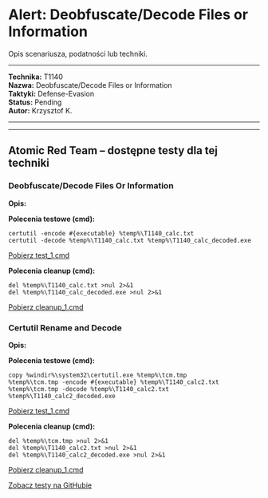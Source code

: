 # Alert: Deobfuscate/Decode Files or Information

Opis scenariusza, podatności lub techniki.

---

**Technika:** T1140  
**Nazwa:** Deobfuscate/Decode Files or Information  
**Taktyki:** Defense-Evasion  
**Status:** Pending  
**Autor:** Krzysztof K.  

---

<!--
Tactics: Defense-Evasion
Technique ID: T1140
Technique Name: Deobfuscate/Decode Files or Information
Status: Pending
--> 


---

## Atomic Red Team – dostępne testy dla tej techniki

### Deobfuscate/Decode Files Or Information
**Opis:** 

<b>Polecenia testowe (cmd):</b>
```
certutil -encode #{executable} %temp%\T1140_calc.txt
certutil -decode %temp%\T1140_calc.txt %temp%\T1140_calc_decoded.exe
```
[Pobierz test_1.cmd](../../scenarios/atomic_tests\T1140\Deobfuscate_Decode_Files_Or_Information/test_1.cmd)

<b>Polecenia cleanup (cmd):</b>
```
del %temp%\T1140_calc.txt >nul 2>&1
del %temp%\T1140_calc_decoded.exe >nul 2>&1
```
[Pobierz cleanup_1.cmd](../../scenarios/atomic_tests\T1140\Deobfuscate_Decode_Files_Or_Information/cleanup_1.cmd)

### Certutil Rename and Decode
**Opis:** 

<b>Polecenia testowe (cmd):</b>
```
copy %windir%\system32\certutil.exe %temp%\tcm.tmp
%temp%\tcm.tmp -encode #{executable} %temp%\T1140_calc2.txt
%temp%\tcm.tmp -decode %temp%\T1140_calc2.txt %temp%\T1140_calc2_decoded.exe
```
[Pobierz test_1.cmd](../../scenarios/atomic_tests\T1140\Certutil_Rename_and_Decode/test_1.cmd)

<b>Polecenia cleanup (cmd):</b>
```
del %temp%\tcm.tmp >nul 2>&1
del %temp%\T1140_calc2.txt >nul 2>&1
del %temp%\T1140_calc2_decoded.exe >nul 2>&1
```
[Pobierz cleanup_1.cmd](../../scenarios/atomic_tests\T1140\Certutil_Rename_and_Decode/cleanup_1.cmd)

[Zobacz testy na GitHubie](https://github.com/redcanaryco/atomic-red-team/tree/master/atomics/T1140)
